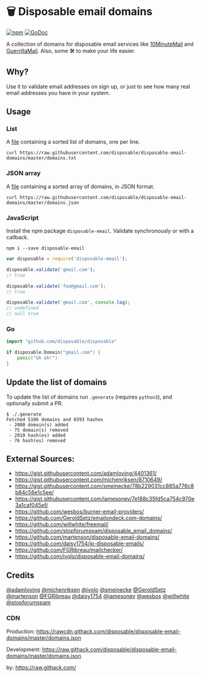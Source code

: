 # 🗑 Disposable email domains

[![npm](https://badge.fury.io/js/disposable-email.svg)](https://www.npmjs.com/package/disposable-email)
[![GoDoc](https://godoc.org/github.com/disposable/disposable?status.svg)](https://godoc.org/github.com/disposable/disposable)

A collection of domains for disposable email services like [10MinuteMail](http://10minutemail.com) and [GuerrillaMail](https://www.guerrillamail.com). Also, some 🛠 to make your life easier.

## Why?

Use it to validate email addresses on sign up, or just to see how many real email addresses you have in your system.

## Usage

### List

A [file](https://raw.githubusercontent.com/disposable/disposable-email-domains/master/domains.txt)
containing a sorted list of domains, one per line.

```shell
curl https://raw.githubusercontent.com/disposable/disposable-email-domains/master/domains.txt
```

### JSON array

A [file](https://raw.githubusercontent.com/disposable/disposable-email-domains/master/domains.json)
containing a sorted array of domains, in JSON format.

```shell
curl https://raw.githubusercontent.com/disposable/disposable-email-domains/master/domains.json
```

### JavaScript

Install the npm package `disposable-email`. Validate synchronously or with a callback.

```shell
npm i --save disposable-email
```

```javascript
var disposable = require('disposable-email');

disposable.validate('gmail.com');
// true

disposable.validate('foo@gmail.com');
// true

disposable.validate('gmail.com', console.log);
// undefined
// null true
```

### Go

```go
import "github.com/disposable/disposable"

if disposable.Domain("gmail.com") {
    panic("Uh oh!")
}
```

## Update the list of domains

To update the list of domains run `.generate` (requires `python3`), and optionally submit a PR.

```shell
$ ./.generate
Fetched 5196 domains and 6593 hashes
 - 2000 domain(s) added
 - 75 domain(s) removed
 - 2010 hash(es) added
 - 76 hash(es) removed
```

## External Sources:
- https://gist.githubusercontent.com/adamloving/4401361/
- https://gist.githubusercontent.com/michenriksen/8710649/
- https://gist.githubusercontent.com/smeinecke/78b229031cc885a776c8b84c56e1c5ee/
- https://gist.githubusercontent.com/jamesonev/7e188c35fd5ca754c970e3a1caf045ef/
- https://github.com/wesbos/burner-email-providers/
- https://github.com/GeroldSetz/emailondeck.com-domains/
- https://github.com/willwhite/freemail/
- https://github.com/stopforumspam/disposable_email_domains/
- https://github.com/martenson/disposable-email-domains/
- https://github.com/daisy1754/jp-disposable-emails/
- https://github.com/FGRibreau/mailchecker/
- https://github.com/ivolo/disposable-email-domains/


## Credits

[@adamloving](https://github.com/adamloving)
[@michenriksen](https://github.com/michenriksen)
[@ivolo](https://github.com/ivolo)
[@smeinecke](https://github.com/smeinecke)
[@GeroldSetz](https://github.com/GeroldSetz)
[@martenson](https://github.com/martenson)
[@FGRibreau](https://github.com/FGRibreau)
[@daisy1754](https://github.com/daisy1754)
[@jamesonev](https://github.com/jamesonev)
[@wesbos](https://github.com/wesbos)
[@willwhite](https://github.com/willwhite)
[@stopforumspam](https://github.com/stopforumspam)

### CDN

Production: https://rawcdn.githack.com/disposable/disposable-email-domains/master/domains.json

Development: https://raw.githack.com/disposable/disposable-email-domains/master/domains.json

by: https://raw.githack.com/
